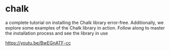 # chalk
a complete tutorial on installing the Chalk library error-free. Additionally, we explore some examples of the Chalk library in action. Follow along to master the installation process and see the library in use


https://youtu.be/BwEGnATF-cc
